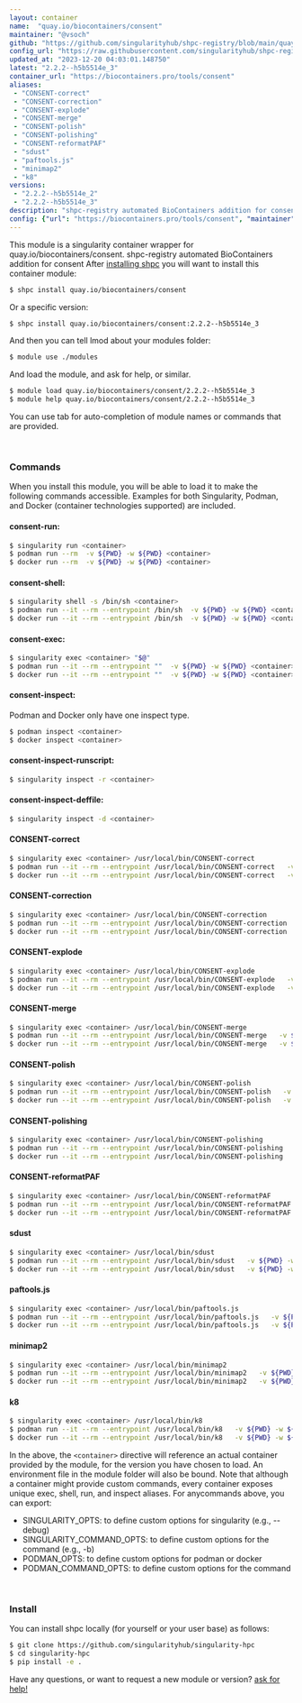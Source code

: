 ```yaml
---
layout: container
name:  "quay.io/biocontainers/consent"
maintainer: "@vsoch"
github: "https://github.com/singularityhub/shpc-registry/blob/main/quay.io/biocontainers/consent/container.yaml"
config_url: "https://raw.githubusercontent.com/singularityhub/shpc-registry/main/quay.io/biocontainers/consent/container.yaml"
updated_at: "2023-12-20 04:03:01.148750"
latest: "2.2.2--h5b5514e_3"
container_url: "https://biocontainers.pro/tools/consent"
aliases:
 - "CONSENT-correct"
 - "CONSENT-correction"
 - "CONSENT-explode"
 - "CONSENT-merge"
 - "CONSENT-polish"
 - "CONSENT-polishing"
 - "CONSENT-reformatPAF"
 - "sdust"
 - "paftools.js"
 - "minimap2"
 - "k8"
versions:
 - "2.2.2--h5b5514e_2"
 - "2.2.2--h5b5514e_3"
description: "shpc-registry automated BioContainers addition for consent"
config: {"url": "https://biocontainers.pro/tools/consent", "maintainer": "@vsoch", "description": "shpc-registry automated BioContainers addition for consent", "latest": {"2.2.2--h5b5514e_3": "sha256:e8aa2c4888e551e61964aa8e01f4056772c2cc93975e595e0ab87ede5bb8f75a"}, "tags": {"2.2.2--h5b5514e_2": "sha256:98f032fc58c454aafcbf1b47edcc57ac35b7dca2f5ee08b91b253da292c43940", "2.2.2--h5b5514e_3": "sha256:e8aa2c4888e551e61964aa8e01f4056772c2cc93975e595e0ab87ede5bb8f75a"}, "docker": "quay.io/biocontainers/consent", "aliases": {"CONSENT-correct": "/usr/local/bin/CONSENT-correct", "CONSENT-correction": "/usr/local/bin/CONSENT-correction", "CONSENT-explode": "/usr/local/bin/CONSENT-explode", "CONSENT-merge": "/usr/local/bin/CONSENT-merge", "CONSENT-polish": "/usr/local/bin/CONSENT-polish", "CONSENT-polishing": "/usr/local/bin/CONSENT-polishing", "CONSENT-reformatPAF": "/usr/local/bin/CONSENT-reformatPAF", "sdust": "/usr/local/bin/sdust", "paftools.js": "/usr/local/bin/paftools.js", "minimap2": "/usr/local/bin/minimap2", "k8": "/usr/local/bin/k8"}}
---
```


This module is a singularity container wrapper for quay.io/biocontainers/consent.
shpc-registry automated BioContainers addition for consent
After [installing shpc](#install) you will want to install this container module:


```bash
$ shpc install quay.io/biocontainers/consent
```

Or a specific version:

```bash
$ shpc install quay.io/biocontainers/consent:2.2.2--h5b5514e_3
```

And then you can tell lmod about your modules folder:

```bash
$ module use ./modules
```

And load the module, and ask for help, or similar.

```bash
$ module load quay.io/biocontainers/consent/2.2.2--h5b5514e_3
$ module help quay.io/biocontainers/consent/2.2.2--h5b5514e_3
```

You can use tab for auto-completion of module names or commands that are provided.

<br>

### Commands

When you install this module, you will be able to load it to make the following commands accessible.
Examples for both Singularity, Podman, and Docker (container technologies supported) are included.

#### consent-run:

```bash
$ singularity run <container>
$ podman run --rm  -v ${PWD} -w ${PWD} <container>
$ docker run --rm  -v ${PWD} -w ${PWD} <container>
```

#### consent-shell:

```bash
$ singularity shell -s /bin/sh <container>
$ podman run --it --rm --entrypoint /bin/sh  -v ${PWD} -w ${PWD} <container>
$ docker run --it --rm --entrypoint /bin/sh  -v ${PWD} -w ${PWD} <container>
```

#### consent-exec:

```bash
$ singularity exec <container> "$@"
$ podman run --it --rm --entrypoint ""  -v ${PWD} -w ${PWD} <container> "$@"
$ docker run --it --rm --entrypoint ""  -v ${PWD} -w ${PWD} <container> "$@"
```

#### consent-inspect:

Podman and Docker only have one inspect type.

```bash
$ podman inspect <container>
$ docker inspect <container>
```

#### consent-inspect-runscript:

```bash
$ singularity inspect -r <container>
```

#### consent-inspect-deffile:

```bash
$ singularity inspect -d <container>
```


#### CONSENT-correct

```bash
$ singularity exec <container> /usr/local/bin/CONSENT-correct
$ podman run --it --rm --entrypoint /usr/local/bin/CONSENT-correct   -v ${PWD} -w ${PWD} <container> -c " $@"
$ docker run --it --rm --entrypoint /usr/local/bin/CONSENT-correct   -v ${PWD} -w ${PWD} <container> -c " $@"
```


#### CONSENT-correction

```bash
$ singularity exec <container> /usr/local/bin/CONSENT-correction
$ podman run --it --rm --entrypoint /usr/local/bin/CONSENT-correction   -v ${PWD} -w ${PWD} <container> -c " $@"
$ docker run --it --rm --entrypoint /usr/local/bin/CONSENT-correction   -v ${PWD} -w ${PWD} <container> -c " $@"
```


#### CONSENT-explode

```bash
$ singularity exec <container> /usr/local/bin/CONSENT-explode
$ podman run --it --rm --entrypoint /usr/local/bin/CONSENT-explode   -v ${PWD} -w ${PWD} <container> -c " $@"
$ docker run --it --rm --entrypoint /usr/local/bin/CONSENT-explode   -v ${PWD} -w ${PWD} <container> -c " $@"
```


#### CONSENT-merge

```bash
$ singularity exec <container> /usr/local/bin/CONSENT-merge
$ podman run --it --rm --entrypoint /usr/local/bin/CONSENT-merge   -v ${PWD} -w ${PWD} <container> -c " $@"
$ docker run --it --rm --entrypoint /usr/local/bin/CONSENT-merge   -v ${PWD} -w ${PWD} <container> -c " $@"
```


#### CONSENT-polish

```bash
$ singularity exec <container> /usr/local/bin/CONSENT-polish
$ podman run --it --rm --entrypoint /usr/local/bin/CONSENT-polish   -v ${PWD} -w ${PWD} <container> -c " $@"
$ docker run --it --rm --entrypoint /usr/local/bin/CONSENT-polish   -v ${PWD} -w ${PWD} <container> -c " $@"
```


#### CONSENT-polishing

```bash
$ singularity exec <container> /usr/local/bin/CONSENT-polishing
$ podman run --it --rm --entrypoint /usr/local/bin/CONSENT-polishing   -v ${PWD} -w ${PWD} <container> -c " $@"
$ docker run --it --rm --entrypoint /usr/local/bin/CONSENT-polishing   -v ${PWD} -w ${PWD} <container> -c " $@"
```


#### CONSENT-reformatPAF

```bash
$ singularity exec <container> /usr/local/bin/CONSENT-reformatPAF
$ podman run --it --rm --entrypoint /usr/local/bin/CONSENT-reformatPAF   -v ${PWD} -w ${PWD} <container> -c " $@"
$ docker run --it --rm --entrypoint /usr/local/bin/CONSENT-reformatPAF   -v ${PWD} -w ${PWD} <container> -c " $@"
```


#### sdust

```bash
$ singularity exec <container> /usr/local/bin/sdust
$ podman run --it --rm --entrypoint /usr/local/bin/sdust   -v ${PWD} -w ${PWD} <container> -c " $@"
$ docker run --it --rm --entrypoint /usr/local/bin/sdust   -v ${PWD} -w ${PWD} <container> -c " $@"
```


#### paftools.js

```bash
$ singularity exec <container> /usr/local/bin/paftools.js
$ podman run --it --rm --entrypoint /usr/local/bin/paftools.js   -v ${PWD} -w ${PWD} <container> -c " $@"
$ docker run --it --rm --entrypoint /usr/local/bin/paftools.js   -v ${PWD} -w ${PWD} <container> -c " $@"
```


#### minimap2

```bash
$ singularity exec <container> /usr/local/bin/minimap2
$ podman run --it --rm --entrypoint /usr/local/bin/minimap2   -v ${PWD} -w ${PWD} <container> -c " $@"
$ docker run --it --rm --entrypoint /usr/local/bin/minimap2   -v ${PWD} -w ${PWD} <container> -c " $@"
```


#### k8

```bash
$ singularity exec <container> /usr/local/bin/k8
$ podman run --it --rm --entrypoint /usr/local/bin/k8   -v ${PWD} -w ${PWD} <container> -c " $@"
$ docker run --it --rm --entrypoint /usr/local/bin/k8   -v ${PWD} -w ${PWD} <container> -c " $@"
```



In the above, the `<container>` directive will reference an actual container provided
by the module, for the version you have chosen to load. An environment file in the
module folder will also be bound. Note that although a container
might provide custom commands, every container exposes unique exec, shell, run, and
inspect aliases. For anycommands above, you can export:

 - SINGULARITY_OPTS: to define custom options for singularity (e.g., --debug)
 - SINGULARITY_COMMAND_OPTS: to define custom options for the command (e.g., -b)
 - PODMAN_OPTS: to define custom options for podman or docker
 - PODMAN_COMMAND_OPTS: to define custom options for the command

<br>

### Install

You can install shpc locally (for yourself or your user base) as follows:

```bash
$ git clone https://github.com/singularityhub/singularity-hpc
$ cd singularity-hpc
$ pip install -e .
```

Have any questions, or want to request a new module or version? [ask for help!](https://github.com/singularityhub/singularity-hpc/issues)